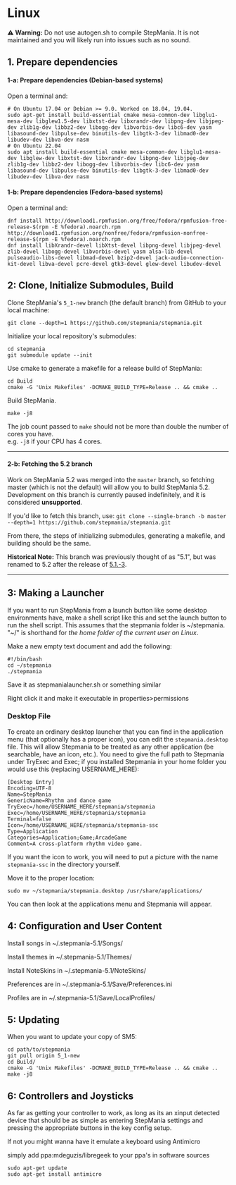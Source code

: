 # Linux

**⚠️ Warning:** Do not use autogen.sh to compile StepMania. It is not maintained and you will likely run into issues such as no sound.

## 1. Prepare dependencies

#### 1-a: Prepare dependencies (Debian-based systems)

Open a terminal and:

```
# On Ubuntu 17.04 or Debian >= 9.0. Worked on 18.04, 19.04.
sudo apt-get install build-essential cmake mesa-common-dev libglu1-mesa-dev libglew1.5-dev libxtst-dev libxrandr-dev libpng-dev libjpeg-dev zlib1g-dev libbz2-dev libogg-dev libvorbis-dev libc6-dev yasm libasound-dev libpulse-dev binutils-dev libgtk-3-dev libmad0-dev libudev-dev libva-dev nasm
# On Ubuntu 22.04
sudo apt install build-essential cmake mesa-common-dev libglu1-mesa-dev libglew-dev libxtst-dev libxrandr-dev libpng-dev libjpeg-dev zlib1g-dev libbz2-dev libogg-dev libvorbis-dev libc6-dev yasm libasound-dev libpulse-dev binutils-dev libgtk-3-dev libmad0-dev libudev-dev libva-dev nasm
```

#### 1-b: Prepare dependencies (Fedora-based systems)

Open a terminal and:
```
dnf install http://download1.rpmfusion.org/free/fedora/rpmfusion-free-release-$(rpm -E %fedora).noarch.rpm http://download1.rpmfusion.org/nonfree/fedora/rpmfusion-nonfree-release-$(rpm -E %fedora).noarch.rpm
dnf install libXrandr-devel libXtst-devel libpng-devel libjpeg-devel zlib-devel libogg-devel libvorbis-devel yasm alsa-lib-devel pulseaudio-libs-devel libmad-devel bzip2-devel jack-audio-connection-kit-devel libva-devel pcre-devel gtk3-devel glew-devel libudev-devel
```

## 2: Clone, Initialize Submodules, Build

Clone StepMania's `5_1-new` branch (the default branch) from GitHub to your local machine:
```
git clone --depth=1 https://github.com/stepmania/stepmania.git
```

Initialize your local repository's submodules:
```
cd stepmania
git submodule update --init
```

Use cmake to generate a makefile for a release build of StepMania:
```
cd Build
cmake -G 'Unix Makefiles' -DCMAKE_BUILD_TYPE=Release .. && cmake ..
```

Build StepMania.
```
make -j8
```
The job count passed to `make` should not be more than double the number of cores you have.<br>e.g. `-j8` if your CPU has 4 cores.

<hr>

#### 2-b: Fetching the 5.2 branch

Work on StepMania 5.2 was merged into the `master` branch, so fetching master (which is not the default) will allow you to build StepMania 5.2.  Development on this branch is currently paused indefinitely, and it is considered **unsupported**.

If you'd like to fetch this branch, use:
`git clone --single-branch -b master --depth=1 https://github.com/stepmania/stepmania.git`

From there, the steps of initializing submodules, generating a makefile, and building should be the same.

**Historical Note:**  This branch was previously thought of as "5.1", but was renamed to 5.2 after the release of [5.1.-3](https://github.com/stepmania/stepmania/releases/tag/v5.1.0a3).

<hr>

## 3: Making a Launcher

If you want to run StepMania from a launch button like some desktop environments have, make a shell script like this and set the launch button to run the shell script. This assumes that the stepmania folder is \~/stepmania.  "\~/" is shorthand for *the home folder of the current user on Linux*.

Make a new empty text document and add the following:
```
#!/bin/bash
cd ~/stepmania
./stepmania
```
Save it as stepmanialauncher.sh or something similar

Right click it and make it executable in properties>permissions

### Desktop File

To create an ordinary desktop launcher that you can find in the application menu (that optionally has a proper icon), you can edit the `stepmania.desktop` file. This will allow Stepmania to be treated as any other application (be searchable, have an icon, etc.). You need to give the full path to Stepmania under TryExec and Exec; if you installed Stepmania in your home folder you would use this (replacing USERNAME_HERE):

```
[Desktop Entry]
Encoding=UTF-8
Name=StepMania
GenericName=Rhythm and dance game
TryExec=/home/USERNAME_HERE/stepmania/stepmania
Exec=/home/USERNAME_HERE/stepmania/stepmania
Terminal=false
Icon=/home/USERNAME_HERE/stepmania/stepmania-ssc
Type=Application
Categories=Application;Game;ArcadeGame
Comment=A cross-platform rhythm video game.
```

If you want the icon to work, you will need to put a picture with the name `stepmania-ssc` in the directory yourself.

Move it to the proper location:

```
sudo mv ~/stepmania/stepmania.desktop /usr/share/applications/
```

You can then look at the applications menu and Stepmania will appear.

## 4: Configuration and User Content

Install songs in ~/.stepmania-5.1/Songs/

Install themes in ~/.stepmania-5.1/Themes/

Install NoteSkins in ~/.stepmania-5.1/NoteSkins/

Preferences are in ~/.stepmania-5.1/Save/Preferences.ini

Profiles are in ~/.stepmania-5.1/Save/LocalProfiles/

## 5: Updating

When you want to update your copy of SM5:
```
cd path/to/stepmania
git pull origin 5_1-new
cd Build/
cmake -G 'Unix Makefiles' -DCMAKE_BUILD_TYPE=Release .. && cmake ..
make -j8
```

## 6: Controllers and Joysticks

As far as getting your controller to work, as long as its an xinput detected device that should be as simple as entering StepMania settings and pressing the appropriate buttons in the key config setup.

If not you might wanna have it emulate a keyboard using Antimicro

simply add ppa:mdeguzis/libregeek to your ppa's in software sources
```
sudo apt-get update
sudo apt-get install antimicro
```